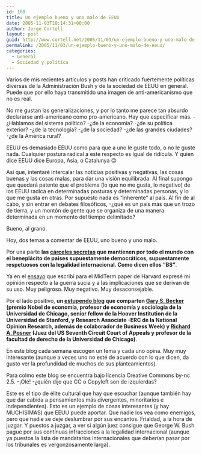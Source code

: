 ```yaml
---
id: 168
title: Un ejemplo bueno y uno malo de EEUU
date: 2005-11-03T10:14:31+00:00
author: Jorge Cortell
layout: post
guid: http://www.cortell.net/2005/11/03/un-ejemplo-bueno-y-uno-malo-de-eeuu/
permalink: /2005/11/03/un-ejemplo-bueno-y-uno-malo-de-eeuu/
categories:
  - General
  - Sociedad y polí­tica
---
```

Varios de mis recientes artí­culos y posts han criticado fuertemente polí­ticas diversas de la Administración Bush y de la sociedad de EEUU en general. Puede que por ello haya transmitido una imagen de anti-americanismo que no es real.

No me gustan las generalizaciones, y por lo tanto me parece tan absurdo declararse anti-americano como pro-americano. Hay que especificar más. -¿Hablamos del sistema polí­tico? -¿de la economí­a? -¿de su polí­tica exterior? -¿de la tecnologí­a? -¿de la sociedad? -¿de las grandes ciudades? -¿de la América rural?

EEUU es demasiado EEUU como para que a uno le guste todo, o no le guste nada. Cualquier postura radical a este respecto es igual de ridí­cula. Y quien dice EEUU dice Europa, Asia, o Catalunya 😉

Así­ que, intentaré intercalar las noticias positivas y negativas, las cosas buenas y las cosas malas, para dar una visión equilibrada. Al final supongo que quedará patente que el problema (lo que no me gusta, lo negativo) de los EEUU radica en determinadas posturas y determinadas personas, y lo que me gusta en otras. Por supuesto nada es &#8220;inherente&#8221; al paí­s. Al fin de al cabo, y sin entrar en debates filosóficos, -¿qué es un paí­s más que un trozo de tierra, y un montón de gente que se organiza de una manera determinada en un momento del tiempo delimitado?

Bueno, al grano.

Hoy, dos temas a comentar de EEUU, uno bueno y uno malo.

Por una parte **las [cárceles secretas](http://www.20minutos.es/noticia/61474/0/SEGURIDAD/PRISIONES/CIA/) que mantienen por todo el mundo con el beneplácito de paí­ses supuestamente democráticos, supuestamente respetuosos con la legalidad internacional. Como dicen ellos &#8220;BS&#8221;**.

Ya en el [ensayo](http://www.cortell.net/2005/10/26/harvard-midterm-paper-govt-e-1045/) que escribí­ para el MidTerm paper de Harvard expresé mi opinión respecto a la guerra sucia y a las implicaciones que se derivan de su uso. Muy peligroso. Muy negativo. Muy desaconsejable.

Por el lado positivo, **un [estupendo blog](http://www.becker-posner-blog.com/) que comparten [Gary S. Becker](http://home.uchicago.edu/~gbecker/) (premio Nobel de economí­a, profesor de economí­a y sociologí­a de la Universidad de Chicago, senior fellow de la Hoover Institution de la Universidad de Stanford, y Research Associate -ERC de la National Opinion Research, además de colaborador de Business Week) y [Richard A. Posner](http://home.uchicago.edu/~rposner/) (Juez del US Seventh Circuit Court of Appeals y profesor de la facultad de derecho de la Universidad de Chicago)**.

En este blog cada semana escogen un tema y cada uno opina. Muy muy interesante (aunque a veces uno no esté de acuerdo con lo que dicen, da gusto ver la profundidad de muchos de sus planteamientos).

Para colmo este blog se encuentra bajo licencia Creative Commons by-nc 2.5. -¡Olé! -¿quién dijo que CC o Copyleft son de izquierdas?

Este es el tipo de élite cultural que hay que escuchar (aunque también hay que dar cabida a pensamientos más divergentes, minoritarios e independientes). Esto es un ejemplo de cosas interesantes (y hay MUCHISIMAS) que EEUU puede aportar. Que nadie los vea como enemigos, pero que nadie se deje deslumbrar por sus encantos. Frialdad, a la hora de juzgar. Y puestos a juzgar, a ver si algún juez consigue que George W. Bush pague por sus contí­nuas infracciones a la legalidad internacional (aunque ya puestos la lista de mandatarios internacionales que deberí­an pasar por los tribunales es vergonzosamente larga).